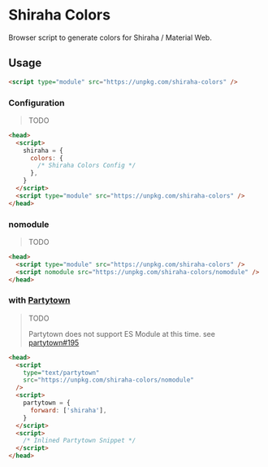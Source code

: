 # Shiraha Colors

Browser script to generate colors for Shiraha / Material Web.

## Usage

```html
<script type="module" src="https://unpkg.com/shiraha-colors" />
```

### Configuration

> TODO

```html
<head>
  <script>
    shiraha = {
      colors: {
        /* Shiraha Colors Config */
      },
    }
  </script>
  <script type="module" src="https://unpkg.com/shiraha-colors" />
</head>
```

### nomodule

> TODO

```html
<head>
  <script type="module" src="https://unpkg.com/shiraha-colors" />
  <script nomodule src="https://unpkg.com/shiraha-colors/nomodule" />
</head>
```

### with [Partytown](https://partytown.builder.io)

> TODO
>
> Partytown does not support ES Module at this time. see [partytown#195](https://github.com/BuilderIO/partytown/issues/195)

```html
<head>
  <script
    type="text/partytown"
    src="https://unpkg.com/shiraha-colors/nomodule"
  />
  <script>
    partytown = {
      forward: ['shiraha'],
    }
  </script>
  <script>
    /* Inlined Partytown Snippet */
  </script>
</head>
```
